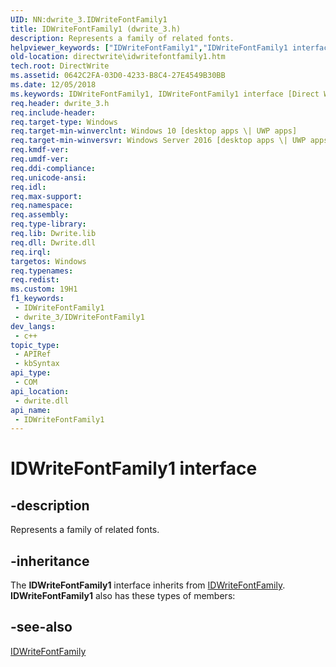 ```yaml
---
UID: NN:dwrite_3.IDWriteFontFamily1
title: IDWriteFontFamily1 (dwrite_3.h)
description: Represents a family of related fonts.
helpviewer_keywords: ["IDWriteFontFamily1","IDWriteFontFamily1 interface [Direct Write]","IDWriteFontFamily1 interface [Direct Write]","described","directwrite.idwritefontfamily1","dwrite_3/IDWriteFontFamily1"]
old-location: directwrite\idwritefontfamily1.htm
tech.root: DirectWrite
ms.assetid: 0642C2FA-03D0-4233-B8C4-27E4549B30BB
ms.date: 12/05/2018
ms.keywords: IDWriteFontFamily1, IDWriteFontFamily1 interface [Direct Write], IDWriteFontFamily1 interface [Direct Write],described, directwrite.idwritefontfamily1, dwrite_3/IDWriteFontFamily1
req.header: dwrite_3.h
req.include-header: 
req.target-type: Windows
req.target-min-winverclnt: Windows 10 [desktop apps \| UWP apps]
req.target-min-winversvr: Windows Server 2016 [desktop apps \| UWP apps]
req.kmdf-ver: 
req.umdf-ver: 
req.ddi-compliance: 
req.unicode-ansi: 
req.idl: 
req.max-support: 
req.namespace: 
req.assembly: 
req.type-library: 
req.lib: Dwrite.lib
req.dll: Dwrite.dll
req.irql: 
targetos: Windows
req.typenames: 
req.redist: 
ms.custom: 19H1
f1_keywords:
 - IDWriteFontFamily1
 - dwrite_3/IDWriteFontFamily1
dev_langs:
 - c++
topic_type:
 - APIRef
 - kbSyntax
api_type:
 - COM
api_location:
 - dwrite.dll
api_name:
 - IDWriteFontFamily1
---
```


# IDWriteFontFamily1 interface


## -description

Represents a family of related fonts.

## -inheritance

The <b>IDWriteFontFamily1</b> interface inherits from <a href="/windows/win32/api/dwrite/nn-dwrite-idwritefontfamily">IDWriteFontFamily</a>. <b>IDWriteFontFamily1</b> also has these types of members:

## -see-also

<a href="/windows/win32/api/dwrite/nn-dwrite-idwritefontfamily">IDWriteFontFamily</a>

